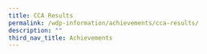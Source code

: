 ```yaml
---
title: CCA Results
permalink: /wdp-information/achievements/cca-results/
description: ""
third_nav_title: Achievements
---
```

